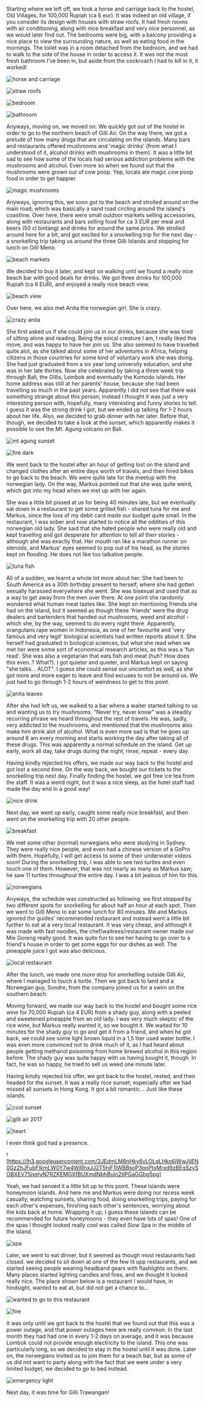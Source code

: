 

Starting where we left off, we took a horse and carriage back to the hostel, Old Villages, for 100,000 Rupiah (ca 6 eur). It was indeed an old village, if you consider its design with houses with straw roofs. It had fresh rooms with air conditioning, along with nice breakfast and very nice personnel, as we would later find out. The bedrooms were big, with a balcony providing a nice place to view the surrounding nature, as well as eating food in the mornings. The toilet was in a room detached from the bedroom, and we had to walk to the side of the house in order to access it. It was not the most fresh bathroom I've been in, but aside from the cockroach I had to kill in it, it worked!

![horse and carriage](https://lh3.googleusercontent.com/QCN1FCDIMx9W3jP_i26_ommrUdt1WdLZN081HEyzLonPtrg6oreHmRsuff91MlmNy3HCgEmtIKe_x4MJ2rjvfN9q3zWc4t_tpY6Gl_O4C2W3Dkl_VWI9tcBMIoPX2bABLnNffgJ1fw)

![straw roofs](https://lh3.googleusercontent.com/cOfpNNB-n8OauzmmXS8L_CkubZC2n6RtUQbO_QNGBdktLWNCUE1rPeW0U9CJplrDTbBwmCz2Ae5YL5_wzvbWdFjV6qLMC9mLuzxWRg2AjVl2DPCvSRvT1zojL5XrwGldIkZuYPEjLA)

![bedroom](https://lh3.googleusercontent.com/7lboKsYCw0tq6PSiDwaaWz84XBbnl7_ANGkBjAtKAsBrqd67ekSfV5fYKeE6Snp_irMqppM0oEGZ-o4SQYXvK_MjrEYM_pgB0X793BpMxKJGY5xi9eMADEiW7rjTUJPIyatDBoxZnw)

![bathroom](https://lh3.googleusercontent.com/3GxPZU5Dc6YLAJCKjLfzZ7vQWxzaVtJ7TE97QfExLFj9e2ryGsTc6JoO40jK8L4McTyEH4A6IgxA2hecoC0jQV5oRDeDxewpkM5_NrhRpI2aXDWk5B5qOeOWi55BxVsz1dC2QzDXtw)

Anyways, moving on, we moved on. We quickly got out of the hostel in order to go to the northern beach of Gilli Air. On the way there, we got a prelude of how many drugs that are circulating on the islands. Many bars and restaurants offered mushrooms and 'magic drinks' (from what I understood of it, alcohol drinks with mushrooms in them). It was a little bit sad to see how some of the locals had serious addiction problems with the mushrooms and alcohol. Even more so when we found out that the mushrooms were grown out of cow poop. Yep, locals ate magic cow poop food in order to get happier.

![magic mushrooms](https://lh3.googleusercontent.com/t0pC5BXT0VralA0KGU2bO_QMfYN4TJ-Rga05YP7UqIH7GtvXNOu_1q5E-ddYvSPqLXk4OWMczll_eMprGOVy7d3gIpRvHDt481lUiKna4WxKQLmN7HEj5kin_AUV3kqPBlin-WopAA)

Anyways, ignoring this, we soon got to the beach and strolled around on the main road, which was basically a sand road circling around the island's coastline. Over here, there were small outdoor markets selling accessories, along with restaurants and bars selling food for ca 3 EUR per meal and beers (50 cl bintang) and drinks for around the same price. We strolled around here for a bit, and got excited for a snorkelling trip for the next day - a snorkelling trip taking us around the three Gilli Islands and stopping for lunch on Gilli Meno.

![beach markets](https://lh3.googleusercontent.com/Ydjq2wpdfOjErUFPU5OCwZSISe1Mxf0LeSxW4bOvAU3VbMy1hOCnvn_dJmfWfitC6s2SLrl91Bx1HdNxzoxW0GKb6P4FPFS_2SskI3lAp-5VYkgb2SQv7q1M5-fxqBbJ_EFbGGPc_A)

We decided to buy it later, and kept on walking until we found a really nice beach bar with good deals for drinks. We got three drinks for 100,000 Rupiah (ca 6 EUR), and enjoyed a really nice beach view.

![beach view](https://lh3.googleusercontent.com/nOWHuGKRnz666SXn5KjjL8Dg7j__GAwmfsvXScR8s_RqKzz02GUJBdyPTdUYNtP_qDnbfZu_ZoIghMIbc1XPHooxetJAwQy-NJqb5g2Q4GVImyluCvYVJHiECPwblGUy-7o7WKRy6g)

Over here, we also met Anita the norwegian girl. She is crazy.

![crazy anita](https://lh3.googleusercontent.com/Z3S8zDAWTkFh_R8vOsvu-lFBD-LnSfPLYZhjNgApzGsMXdwLwPu4o2vjcUYo8SOgcC-V7RnudpdMiiyJrKxjwDUAi1PedouWmNAX6RuwvbCTP03MywP2hRzFf0qFgbQOMED9Qc9emQ)

She first asked us if she could join us in our drinks, because she was tired of sitting alone and reading. Being the soical creature I am, I really liked this move, and was happy to have her join us. She also seemed to have travelled quite alot, as she talked about some of her adventures in Africa, helping citizens in those countries for some kind of voluntary work she was doing. She had just graduated from a six year long university education, and she was in her late thirties. Now she celebrated by taking a three week trip through Bali, the Gillis, Lombok and eventually the Komodo islands. Her home address was still at her parents' house, because she had been travelling so much in the past years. Apparently I did not see that there was something strange about this person; instead I thought it was just a very interesting person with, hopefully, many interesting and funny stories to tell. I guess it was the strong drink I got, but we ended up talking for 1-2 hours about her life. Also, we decided to grab dinner with her later. Before that, though, we decided to take a look at the sunset, which apparently makes it possible to see the Mt. Agung volcano on Bali.

![mt agung sunset](https://lh3.googleusercontent.com/oWaP06JrcSh0PA_XoHoeVCdj-hWYlQUqfug4qfgQ-NoejPIFyOtlL6u_Ozw-V0T7H_tT7SbHMjIbZsEJ9xK8t7z2B2aWW3MU_d5GDh3KBSVfRm-szW8Xd3vLKTqpmVtHd9sAzuXJBw)

![fire dark](https://lh3.googleusercontent.com/KI0MxOHyca-UmHfO8eCiU2DZ15cT1MxGEtLm0duA2CyIijFkzZlv7vdZmIYQdWv3KcNEjJt_43Zkiwo1dHojhSMfyZ4pyR7atzUQyfBATxSfYTDXclfa-fwm7G9Cg_u38TazXqGl0Q)

We went back to the hostel after an hour of getting lost on the island and changed clothes after an entire days worth of travels, and then hired bikes to go back to the beach. We were quite late for the meetup with the norwegian lady. On the way, Markus pointed out that she was quite weird, which got into my head when we met up with her again.

She was a little bit pissed at us for being 40 minutes late, but we eventually sat down in a restaurant to get some grilled fish - shared tuna for me and Markus, since the loss of my debit card made our budget quite small. In the restaurant, I was sober and now started to notice all the oddities of this norwegian old lady. She said that she hated people who were really old and kept travelling and got desperate for attention to tell all their stories - although she was exactly that. Her mouth ran like a marathon runner on steroids, and Markus' eyes seemed to pop out of his head, as the stories kept on flooding. He does not like too talkative people.

![tuna fish](https://lh3.googleusercontent.com/25HQE9ebglu2mOVvgtedsLZ-gFhKMiYrEYPat3ar44R3IykFwNzTQkK63O0IH02r9BXBkq_hThAhg6by3wNZeXGn5fGpf6H8Y6mcPKaAhwMM1shJIH--K751IlrP2o6SEQDm2pbhWQ)

All of a sudden, we learnt a whole lot more about her. She had been to South America as a 30th birthday present to herself, where she had gotten sexually harassed everywhere she went. She was bisexual and used that as a way to get away from the men over there. At one point she randomly wondered what human meat tastes like. She kept on mentioning friends she had on the island, but it seemed as though these 'friends' were the drug dealers and bartenders that handed out mushrooms, weed and alcohol - which she, by the way, seemed to do every night there. Apparently, orangutans rape women in Indonesia, as one of her favourite and 'very famous and very legit' biological scientists had written reports about it. She herself had graduated in biological sciences, but what she read when we met her were some sort of economical research articles, as this was a 'fun read'. She was also a vegetarian that eats fish and meat (huh? How does this even..? What?). I got quieter and quieter, and Markus kept on saying "she talks... ALOT". I guess she could sense our uncomfort as well, as she got more and more eager to leave and find excuses to not be around us. We just had to go through 1-2 hours of weirdness to get to this point.

![anita leaves](https://lh3.googleusercontent.com/HccAZiFdTSzKVaF4KhBHOmBaqjPA0UUbS8uUxWadFQf9Wh-dMmjkRfQW6rGWgIqQVi_TThJlrANajHAemxZkB-Je6l4Jg7voXn2qcMG2Vq1ULUWv7WoVaZsRe7rWskrYpq5CAmup7A)

After she had left us, we walked to a bar where a waiter started talking to us and wanting us to try mushrooms. "Never try, never know" was a steadily recurring phrase we heard throughout the rest of travels. He was, sadly, very addicted to the mushrooms, and mentioned that the mushrooms also make him drink alot of alcohol. What is even more sad is that he goes up around 6 am every morning and starts working the day after taking all of these drugs. This was apparently a normal schedule on the island. Get up early, work all day, take drugs during the night, rinse, repeat - every day.

Having kindly rejected his offers, we made our way back to the hostel and got lost a second time. On the way back, we bought our tickets to the snorkelling trip next day. Finally finding the hostel, we got free ice tea from the staff. It was a weird night, but it was a nice sleep, as the hotel staff had made the day end in a good way!

![nice drink](https://lh3.googleusercontent.com/3jZr0Qo9scGtwsfzVTgD23jpXlHRjG-WWst7LyMr-K63rTTG83A5hbS518WZZAgyzOCsRkWiVlX_xStUdVSnn-6a0sDrTUY0PmYrXxzz-N6QCTr_mDSBCFtGOt5esMIQoomB5CxrOA)

Next day, we went up early, caught some really nice breakfast, and then went on the snorkelling trip with 20 other people.

![breakfast](https://lh3.googleusercontent.com/5Piu-WRSOaVnax73QfVbdkVjz-TFrGBTki8qB1VKTeBjrd8SyJEAK9aeLhjkPSqFeZUYPJystIb9EeIfFVFztYHLVKAyYDhfNVquZwYbAUyoSyXTx0TpE51e77QnAd3-7V4nEMI7WQ)

We met some other (normal) norwegians who were studying in Sydney. They were really nice people, and even had a chinese version of a GoPro with them. Hopefully, I will get access to some of their underwater videos soon! During the snorkelling trip, I was able to see two turtles and even touch one of them. However, that was not nearly as many as Markus saw; he saw 11 turtles throughout the entire day. I was a bit jealous of him for this.

![norwegians](https://lh3.googleusercontent.com/b476JR86xXJdKdhH_opYgcBo5eA56Z0Wl_y5E-gHYZlGYomVheCicAFpZX8WxJsuAa3RFahACrPrr0wFa9QxCj6hjIhV_RzTxJ1XvtRFUYCs38rzP-KQ9v9FYqqERX6tTnHkwvlJlg)

Anyways, the schedule was constructed as following: we first stopped by two different spots for snorkelling for about half an hour at each spot. Then we went to Gilli Meno to eat some lunch for 80 minutes. Me and Markus ignored the guides' recommended restaurant and instead went a little bit further to eat at a very local restaurant. It was very cheap, and although it was made with fast noodles, the chef/waitress/restaurant owner made our Mie Goreng really good. It was quite fun to see her having to go over to a friend's house in order to get some eggs for our dishes as well. The pineapple juice I got was also delicious.

![local restaurant](https://lh3.googleusercontent.com/2Rqhxk8d7C5LvH-NfOhNu3SZTRjgSmZeAsoCnK90E1YyfGdMRs2qD289bAazjCnMEoEIGjn08TjWMI5K65EYL2LJUI78yMkBXf8Uqbg_AOPgJc586WhyN7V88sjHoz3sNgLQf0I3nA)

After the lunch, we made one more stop for snorkelling outside Gilli Air, where I managed to touch a turtle. Then we got back to land and a Norwegian guy, Sondre, from the company joined us for a swim on the southern beach.

Moving forward, we made our way back to the hostel and bought some rice wine for 70,000 Rupiah (ca 4 EUR) from a shady guy, along with a peeled and sweetened pineapple from an old lady. I was very much skeptic of the rice wine, but Markus really wanted it, so we bought it. We waited for 10 minutes for the shady guy to go and get it from a friend, and when he got back, we could see some light brown liquid in a 1,5 liter used water bottle. I was even more convinced not to drink much of it, as I had heard about people getting methanol poisoning from home brewed alcohol in this region before. The shady guy was quite happy with us having bought it, though. In fact, he was so happy, he tried to sell us weed one minute later.

Having kindly rejected his offer, we got back to the hostel, rested, and then headed for the sunset. It was a really nice sunset; especially after we had missed all sunsets in Hong Kong. It got a bit romantic... Just like these islands.

![cool sunset](https://lh3.googleusercontent.com/M0lMYn6tD3lS6NJ4RTWv35vncXE0KcMjVbkBWi17NBXD_GDcs3vbHaOKhVKh0wjYGTXXYTvkms-Cz43uZuhhHQ90V_9GocXYGrqYvTibSud_2IWahA5-kWH8OIofKRBc5Djo05_r4A)

![gilli air 2017](https://lh3.googleusercontent.com/8stchVgV2VoFXMf9QN6fHQ9TpO9UWovbo884OfQi7xbG7E9lS9OaaZhwYpAofWwjOPUuyXEhgSiB9kPGvISd7-tlHSvP-Bpo1GYyj8yEYyZMl8te0skfb6w4KPzB-Ai-_ZyDnv2Atg)

![heart](https://lh3.googleusercontent.com/MIIJ9FesIwt1MKQsbOBWpArU3LXGm7Q4cuUiVk2pUTWG6GzJdZj12JAc4tcrGjSL80FoqQyPWP_B2InJ4MrXDDnJDAU9GeAmoZlHQLaGqh6ksKwI3Lel8gYuY6qjOVt442DeBzuliQ)

I even think god had a presence.

![https://lh3.googleusercontent.com/2JEdmLM8nHky6vLOLqLHko6jWwJjjEN0Gz2hJFubFIkmLW0Y7w4WiRhxJJ2T5hiF1IWBBsoP3pnPtxMrxd9zBEgSzySOBXEV7SjxelyN7RZKEMGXfBUXmdNbhBulo2tlPGaGGbg5pg]

Yeah, we had sensed it a little bit up to this point. These islands were honeymoon islands. And here me and Markus were doing our recess week casually, watching sunsets, sharing food, doing snorkelling trips, paying for each other's expenses, finishing each other's sentences, worrying about the kids back at home. Wrapping it up, I guess these islands can be recommended for future honeymoons - they even have lots of spas! One of the spas I thought looked really cool was called Slow Spa in the middle of the island.

![spa](https://lh3.googleusercontent.com/aqcWlD3N6bm3NcHjkcsRnOWY8MLFpJZlkSukJWYqrh5eGLT5Do9LNERITqdUjsMtFzEqwjZ4agLu6BsSnHrYSdxWtV8iBqGtw_Y1qA1N4-TzydTgM7XLKzCG26q17W78QqJIS1PBqg)

Later, we went to eat dinner, but it seemed as though most restaurants had closed. we decided to sit down at one of the few lit upp restaurants, and we started seeing people wearing headband gears  with flashlights on them. Many places started lighting candles and fires, and we thought it looked really nice. The place shown below is a restaurant I would have, in hindsight, wanted to eat at, but did not get a chance to...

![wanted to go to this restaurant](https://lh3.googleusercontent.com/qITmSCcw7o7mFpAKsNpRbafQCtgGQjX8PopYXEMSyB80OIVQS2NMA5P-aKI-L2-QMJaDTgO2v4TG-IWZA-a9O9kouKtDc5AQ5t_vyTyiCDpKBn7z_uIbFpiZcLoy_bCJjnwD8lWLrg)

![fire](https://lh3.googleusercontent.com/90NBLv4XJRkF4AzTWcIxZFHSN5J_PsvgYVTmiBh8ZWwOGC1GekC2XKe7yUQJTGOKHX8kyMRKinzG0XEJCggJ-0o1_TccrCR4DqMhJ1ApsrvxT6__lAIZEGb3i4AIeQG9JRZwkj67UA)

It was only until we got back to the hostel that we found out that this was a power outage, and that power outages here are really common. In the last month they had had one in every 1-2 days on average, and it was because Lombok could not provide enough electricity to the island. This one was particularly long, so we decided to stay in the hostel until it was done. Later on, the norwegians invited us to join them for a beach bar, but as some of us did not want to party along with the fact that we were under a very limited budget, we decided to go to bed instead.

![emergency light](https://lh3.googleusercontent.com/1m1JSIbg0eECV24ALrW-5U5ugw5FTXs47DoAtERXzj7pdoU4PvWFzxRCdNaYE-f76KwPQw-2kju6YFrV97GYJvnkFDBtrdi-WsLXNOTpERdErlbBbbgTggDcQUCUABQGDazIII8ayQ)

Next day, it was time for Gilli Trawangan!
